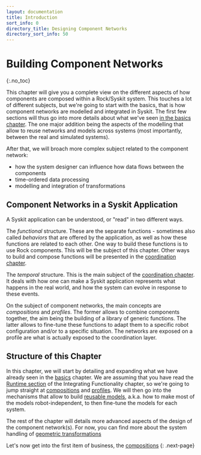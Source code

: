 ```yaml
---
layout: documentation
title: Introduction
sort_info: 0
directory_title: Designing Component Networks
directory_sort_info: 50
---
```


# Building Component Networks
{:.no_toc}

This chapter will give you a complete view on the different aspects of how
components are composed within a Rock/Syskit system. This touches a lot of
different subjects, but we're going to start with the basics, that is how
component networks are modelled and integrated in Syskit. The first few
sections will thus go into more details about what we've seen [in the basics
chapter](../basics/index.html). The one major addition being the aspects
of the modelling that allow to reuse networks and models across systems
(most importantly, between the real and simulated systems).

After that, we will broach more complex subject related to the component
network:
- how the system designer can influence how data flows between the components
- time-ordered data processing
- modelling and integration of transformations

## Component Networks in a Syskit Application

A Syskit application can be understood, or "read" in two different ways.

The _functional_ structure. These are the separate functions - sometimes also
called _behaviors_ that are offered by the application, as well as how these
functions are related to each other. One way to build these functions is to use
Rock components. This will be the subject of this chapter. Other ways to build
and compose functions will be presented in the [coordination
chapter](../coordination).

The _temporal_ structure. This is the main subject of the [coordination
chapter](../coordination). It deals with how one can make a Syskit application
represents what happens in the real world, and how the system can evolve in
response to these events.

On the subject of component networks, the main concepts are _compositions_ and
_profiles_. The former allows to combine components together, the aim being the
building of a library of generic functions. The latter allows to fine-tune
these functions to adapt them to a specific robot configuration and/or to a
specific situation. The networks are exposed on a profile are what is actually
exposed to the coordination layer.

## Structure of this Chapter

In this chapter, we will start by detailing and expanding what we have already
seen in the [basics](../basics) chapter. We are assuming that you have read the
[Runtime section](../components/runtime.html) of the
Integrating Functionality chapter, so we're going to jump straight at
[compositions](composition.html) and [profiles](profiles.html). We will then go
into the mechanisms that allow to build [reusable
models](reusable_networks.html), a.k.a.  how to make most of the models
robot-independent, to then fine-tune the models for each system.

The rest of the chapter will details more advanced aspects of the design of the
component network(s). For now, you can find more about the system handling of
[geometric transformations](./geometric_transformations.html)

Let's now get into the first item of business, the [compositions](composition.html)
{: .next-page}

